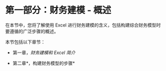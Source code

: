 # 第一部分：财务建模 - 概述

在本节中，您将了解使用 Excel 进行财务建模的含义，包括构建综合财务模型时要遵循的广泛步骤的概述。

本节包括以下章节：

+   第一章，*财务建模和 Excel 简介*

+   第二章*，构建财务模型的步骤*
